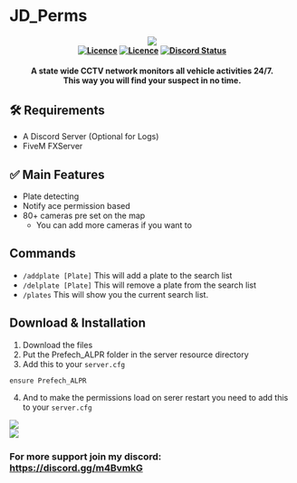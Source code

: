 # JD_Perms

<h4 align="center">
	<img src="https://prefech.com/img/GitHub/PrefechALPR.png"><br>
	<a href="https://github.com/Prefech/Prefech_ALPR/releases/latest" title=""><img alt="Licence" src="https://img.shields.io/github/release/Prefech/Prefech_ALPR.svg"></a>
	<a href="LICENSE" title=""><img alt="Licence" src="https://img.shields.io/github/license/Prefech/Prefech_ALPR.svg"></a>
	<a href="https://discord.gg/m4BvmkG" title=""><img alt="Discord Status" src="https://discordapp.com/api/guilds/721339695199682611/widget.png"></a>
</h4>

<h4 align="center">
A state wide CCTV network monitors all vehicle activities 24/7. <br>
This way you will find your suspect in no time.
</h5>

## 🛠  Requirements
- A Discord Server (Optional for Logs)
- FiveM FXServer

## ✅ Main Features
- Plate detecting
- Notify ace permission based
- 80+ cameras pre set on the map
  - You can add more cameras if you want to

## Commands
- `/addplate [Plate]`   This will add a plate to the search list
- `/delplate [Plate]`   This will remove a plate from the search list
- `/plates`             This will show you the current search list.

## Download & Installation
1. Download the files
2. Put the Prefech_ALPR folder in the server resource directory
3. Add this to your `server.cfg`
```
ensure Prefech_ALPR
```
4. And to make the permissions load on serer restart you need to add this to your `server.cfg`

<img src="https://prefech.com/img/GitHub/MapCounty.png"><br>
<img src="https://prefech.com/img/GitHub/MapCity.png">

### For more support join my discord: https://discord.gg/m4BvmkG
